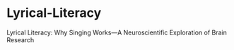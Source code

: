# Lyrical-Literacy
Lyrical Literacy: Why Singing Works—A Neuroscientific Exploration of Brain Research
